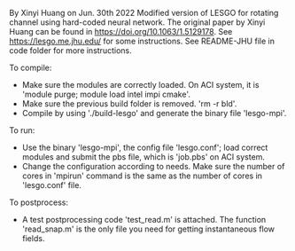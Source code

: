 By Xinyi Huang on Jun. 30th 2022
Modified version of LESGO for rotating channel using hard-coded neural network.
The original paper by Xinyi Huang can be found in https://doi.org/10.1063/1.5129178.
See https://lesgo.me.jhu.edu/ for some instructions. 
See README-JHU file in code folder for more instructions.

To compile:
 - Make sure the modules are correctly loaded. On ACI system, it is 'module purge; module load intel impi cmake'.
 - Make sure the previous build folder is removed. 'rm -r bld'.
 - Compile by using './build-lesgo' and generate the binary file 'lesgo-mpi'.

To run:
 - Use the binary 'lesgo-mpi', the config file 'lesgo.conf'; load correct modules and submit the pbs file, which is 'job.pbs' on ACI system.
 - Change the configuration according to needs. Make sure the number of cores in 'mpirun' command is the same as the number of cores in 'lesgo.conf' file.

To postprocess:
 - A test postprocessing code 'test_read.m' is attached. The function 'read_snap.m' is the only file you need for getting instantaneous flow fields.
